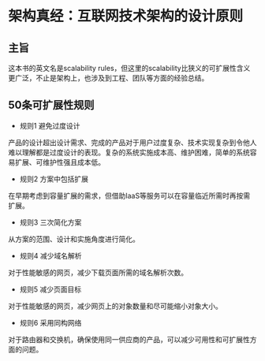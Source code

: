 # 架构真经：互联网技术架构的设计原则

## 主旨

这本书的英文名是scalability rules，但这里的scalability比狭义的可扩展性含义更广泛，不止是架构上，也涉及到工程、团队等方面的经验总结。

## 50条可扩展性规则

* 规则1 避免过度设计

产品的设计超出设计需求、完成的产品对于用户过度复杂、技术实现复杂到令他人难以理解都是过度设计的表现。复杂的系统实施成本高、维护困难，简单的系统容易扩展、可维护性强且成本低。

* 规则2 方案中包括扩展

在早期考虑到容量扩展的需求，但借助IaaS等服务可以在容量临近所需时再按需扩展。

* 规则3 三次简化方案

从方案的范围、设计和实施角度进行简化。

* 规则4 减少域名解析

对于性能敏感的网页，减少下载页面所需的域名解析次数。

* 规则5 减少页面目标

对于性能敏感的网页，减少网页上的对象数量和尽可能缩小对象大小。

* 规则6 采用同构网络

对于路由器和交换机，确保使用同一供应商的产品，可以减少可用性和可扩展性方面的问题。